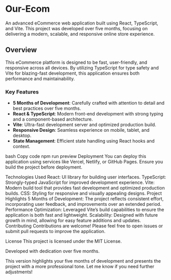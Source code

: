 # Our-Ecom

An advanced eCommerce web application built using React, TypeScript, and Vite. This project was developed over five months, focusing on delivering a modern, scalable, and responsive online store experience.

## Overview

This eCommerce platform is designed to be fast, user-friendly, and responsive across all devices. By utilizing TypeScript for type safety and Vite for blazing-fast development, this application ensures both performance and maintainability.

### Key Features

- **5 Months of Development**: Carefully crafted with attention to detail and best practices over five months.
- **React & TypeScript**: Modern front-end development with strong typing and a component-based architecture.
- **Vite**: Ultra-fast development server and optimized production build.
- **Responsive Design**: Seamless experience on mobile, tablet, and desktop.
- **State Management**: Efficient state handling using React hooks and context.

bash
Copy code
npm run preview
Deployment
You can deploy this application using services like Vercel, Netlify, or GitHub Pages. Ensure you build the project before deployment.

Technologies Used
React: UI library for building user interfaces.
TypeScript: Strongly-typed JavaScript for improved development experience.
Vite: Modern build tool that provides fast development and optimized production builds.
CSS: Styling for responsive and visually appealing designs.
Project Highlights
5 Months of Development: The project reflects consistent effort, incorporating user feedback, and improvements over an extended period.
Performance Optimization: Leveraged Vite’s build capabilities to ensure the application is both fast and lightweight.
Scalability: Designed with future growth in mind, allowing for easy feature additions and updates.
Contributing
Contributions are welcome! Please feel free to open issues or submit pull requests to improve the application.

License
This project is licensed under the MIT License.

Developed with dedication over five months.



This version highlights your five months of development and presents the project with a more professional tone. Let me know if you need further adjustments!
